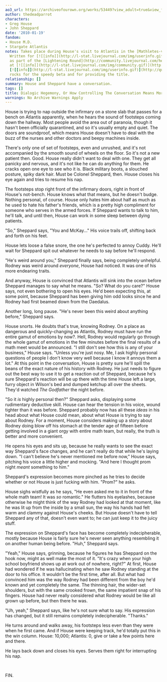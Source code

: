 ```yaml
---
ao3_url: https://archiveofourown.org/works/53449?view_adult=true&view_full_work=true
author: thedeadparrot
characters:
- Greg House
- John Sheppard
date: '2010-01-19'
fandom:
- House M.D.
- Stargate Atlantis
notes: Takes place during House's visit to Atlantis in the [Mathletes-verse](http://archiveofourown.org/series/178).
  Written for [![[info]](http://l-stat.livejournal.com/img/userinfo.gif)](http://fearlesssisters.livejournal.com/profile)[**fearlesssisters**](http://fearlesssisters.livejournal.com/)
  as part of the [Lightening Round](http://community.livejournal.com/help_haiti/2706.html)
  at [![[info]](http://l-stat.livejournal.com/img/community.gif)](http://community.livejournal.com/help_haiti/profile)[**help\_haiti**](http://community.livejournal.com/help_haiti/).
  [![[info]](http://l-stat.livejournal.com/img/userinfo.gif)](http://queenzulu.livejournal.com/profile)[**queenzulu**](http://queenzulu.livejournal.com/)
  rocks for the speedy beta and for providing the title.
relationship: []
summary: House and Sheppard have a conversation.
tags: []
title: Dialogic Hegemony, Or How Controlling The Conversation Means More Naptime
warnings: No Archive Warnings Apply
---
```


House is trying to nap outside the infirmary on a stone slab that passes for a bench on Atlantis apparently, when he hears the sound of footsteps coming down the hallway. Most people avoid the area out of paranoia, though it hasn't been officially quarantined, and so it's usually empty and quiet. The doors are soundproof, which means House doesn't have to deal with the buzz of the nurses and other doctors and beepy machines inside.

There's only one of set of footsteps, even and unrushed, and it's not accompanied by the smooth sound of wheels on the floor. So it's not a new patient then. Good. House really didn't want to deal with one. They get all panicky and nervous, and it's not like he can do anything for them. He cracks open one eye to see who it is. Black military boots, a slouched posture, spiky dark hair. Must be Colonel Sheppard, then. House closes his eye again and tries to resume his nap.

The footsteps stop right front of the infirmary doors, right in front of House's not-bench. House knows what that means, but he doesn't budge. Nothing personal, of course. House only hates him about half as much as he used to hate his father's friends, which is a pretty high compliment for someone who serves in the armed forces. If Sheppard wants to talk to him, he'll talk, and until then, House can work in some sleep between dying patients.

"So," Sheppard says, "You and McKay..." His voice trails off, shifting back and forth on his feet.

House lets loose a false snore, the one he's perfected to annoy Cuddy. He'll wait for Sheppard spit out whatever he needs to say before he'll respond.

"He's weird around you," Sheppard finally says, being completely unhelpful. Rodney was weird around *everyone*, House had noticed. It was one of his more endearing traits.

And anyway, House is convinced that Atlantis will sink into the ocean before Sheppard manages to say what he means. "So? What do you care?" House says, not even bothering to open his eyes. He'd been expecting this, at some point, because Sheppard has been giving him odd looks since he and Rodney had first beamed down from the Daedalus.

Another long, long pause. "He's never been this weird about anything before," Sheppard says.

House snorts. He doubts that's true, knowing Rodney. On a place as dangerous and quickly-changing as Atlantis, Rodney must have run the entire gamut of emotions by now?. Hell, Rodney would regularly go through the whole gamut of emotions in the few minutes before the final results of a math meet would be announced. "I still don't see how this is any of your business," House says. "Unless you're just nosy. Me, I ask highly personal questions of people I don't know very well because I know it annoys them a lot." At this point in the conversation, House is pretty sure he'll spill the beans of the exact nature of his history with Rodney. He just needs to figure out the best way to use it to get a reaction out of Sheppard, because he's sure Sheppard's reaction will be up there with the time House left a large, furry object in Wilson's bed and dumped ketchup all over the sheets. They'd watched *The Godfather* the night before.

"So it *is* highly personal then?" Sheppard asks, displaying some rudimentary deductive skill. House can hear the tension in his voice, wound tighter than it was before. Sheppard probably now has all these *ideas* in his head about what House could mean, about what House is trying to say about Rodney. For a moment, House considers making up a story about Rodney doing blow off his stomach at the tender age of fifteen before getting involved in a giant orgy with entire math team, but really, the truth is better and more convenient.

He opens his eyes and sits up, because he really wants to see the exact way Sheppard's face changes, and he can't really do that while he's laying down. "I can't believe he's never mentioned me before now," House says, pitching his voice a little higher and mocking. "And here I thought prom night *meant* something to him."

Sheppard's expression becomes more pinched as he tries to decide whether or not House is just fucking with him. "Prom?" he asks.

House sighs wistfully as he says, "He even asked me to it in front of the whole math team! It was *so* romantic." He flutters his eyelashes, because otherwise he might think of the way Rodney had looked at that moment, like he was lit up from the inside by a small sun, the way his hands had felt warm and clammy against House's cheeks. But House doesn't have to tell Sheppard any of that, doesn't even want to; he can just keep it to the juicy stuff.

The expression on Sheppard's face has become completely indecipherable, mostly because House is fairly sure he's never seen anything resembling it on another human being before. "Huh," Sheppard says.

"Yeah," House says, grinning, because he figures he has Sheppard on the hook now, might as well make the most of it. "It's crazy when your high school boyfriend shows up at work out of nowhere, right?" At first, House had wondered if he was hallucinating when he saw Rodney standing at the door to his office. It wouldn't be the first time, after all. But what had convinced him was the way Rodney had been different from the boy he'd known and yet completely the same. The thinning hair, the wider-set shoulders, but with the same crooked frown, the same impatient snap of his fingers. House had never really considered what Rodney would be like all grown up before, but then there he was.

"Uh, yeah," Sheppard says, like he's not sure what to say. His expression has changed, but it still remains completely indecipherable. "Thanks."

He turns around and walks away, his footsteps less even than they were when he first came. And if House were keeping track, he'd totally put this in the win column. House: 10,000; Atlantis: 0, give or take a few points here and there.

He lays back down and closes his eyes. Serves them right for interrupting his nap.

 

FIN.